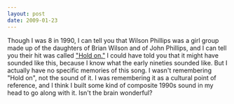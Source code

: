 ```yaml
---
layout: post
date: 2009-01-23
--- 
```


Though I was 8 in 1990, I can tell you that Wilson Phillips was a girl group made up of the daughters of Brian Wilson and of John Phillips, and I can tell you their hit was called ["Hold on."](https://www.youtube.com/watch?v=uIbXvaE39wM) I could have told you that it might have sounded like this, because I know what the early nineties sounded like. But I actually have no specific memories of this song. I wasn't remembering "Hold on", not the sound of it. I was remembering it as a cultural point of reference, and I think I built some kind of composite 1990s sound in my head to go along with it. Isn't the brain wonderful?
